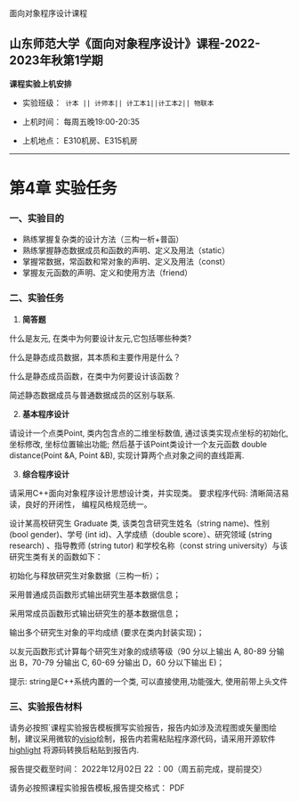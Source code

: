 
面向对象程序设计课程

## 山东师范大学《面向对象程序设计》课程-2022-2023年秋第1学期



**课程实验上机安排**



* 实验班级：` 计本 || 计师本|| 计工本1||计工本2|| 物联本`

* 上机时间： 每周五晚19:00-20:35

* 上机地点：  E310机房、E315机房 

---



# 第4章   实验任务 



### 一、实验目的

* 熟练掌握复杂类的设计方法（三构一析+普函）
* 熟练掌握静态数据成员和函数的声明、定义及用法（static）
* 掌握常数据，常函数和常对象的声明、定义及用法（const）
* 掌握友元函数的声明、定义和使用方法（friend）



### 二、实验任务

1. **简答题** 

什么是友元, 在类中为何要设计友元,它包括哪些种类?

什么是静态成员数据，其本质和主要作用是什么？

什么是静态成员函数，在类中为何要设计该函数？

简述静态数据成员与普通数据成员的区别与联系.



2.  **基本程序设计** 

请设计一个点类Point, 类内包含点的二维坐标数值, 通过该类实现点坐标的初始化, 坐标修改, 坐标位置输出功能; 然后基于该Point类设计一个友元函数 double distance(Point &A, Point &B), 实现计算两个点对象之间的直线距离.



3.  **综合程序设计** 

请采用C++面向对象程序设计思想设计类，并实现类。 要求程序代码: 清晰简洁易读，良好的开闭性， 编程风格规范统一。

设计某高校研究生 Graduate 类, 该类包含研究生姓名（string name)、性别 (bool gender)、学号 (int id)、入学成绩（double score）、研究领域 (string research) 、指导教师 (string tutor) 和学校名称（const string university）与该研究生类有关的函数如下：

初始化与释放研究生对象数据（三构一析）；

采用普通成员函数形式输出研究生基本数据信息；

采用常成员函数形式输出研究生的基本数据信息；

输出多个研究生对象的平均成绩 (要求在类内封装实现)；

以友元函数形式计算每个研究生对象的成绩等级（90 分以上输出 A, 80-89 分输出 B，70-79 分输出 C, 60-69 分输出 D，60 分以下输出 E)；

提示: string是C++系统内置的一个类, 可以直接使用,功能强大, 使用前带上头文件<string>


### 三、实验报告材料

请务必按照`课程实验报告模板撰写实验报告，报告内如涉及流程图或矢量图绘制，建议采用微软的[visio](https://pan.baidu.com/s/1L4y1pWXcJjojZlIAQZjPAg)绘制，报告内若需粘贴程序源代码，请采用开源软件 [highlight](http://www.andre-simon.de/zip/highlight-setup-3.53-x64.exe) 将源码转换后粘贴到报告内.  


报告提交截至时间： 2022年12月02日 22 ：00（周五前完成，提前提交）

请务必按照课程实验报告模板,报告提交格式： PDF


